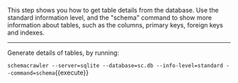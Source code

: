 This step shows you how to get table details from the database. Use the standard information level, and the "schema" command to show more information about tables, such as the columns, primary keys, foreign keys and indexes.

-----

Generate details of tables, by running:

`schemacrawler --server=sqlite --database=sc.db --info-level=standard --command=schema`{{execute}}
